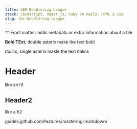 ```yaml
---
title: LBR Boudlering League
stack: Javascript, React.js, Ruby on Rails, HTML & CSS
slug: lbr-boudlering-league
---
```


^^ Front matter: adds metadata or extra information about a file 

**Bold TExt**, double asterix make the text bold

*Italics*, single asterix makle the text italics

# Header

like an h1

## Header2

like a h2

guides.github.com/features/mastering-markdown/

